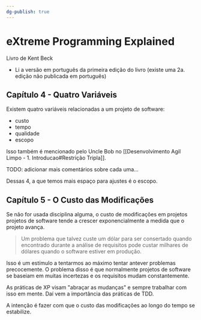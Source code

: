 ```yaml
---
dg-publish: true
---
```

# eXtreme Programming Explained

Livro de Kent Beck

- Li a versão em português da primeira edição do livro (existe uma 2a. edição não publicada em português)


## Capítulo 4 - Quatro Variáveis

Existem quatro variáveis relacionadas a um projeto de software:

- custo
- tempo
- qualidade
- escopo

Isso também é mencionado pelo Uncle Bob no [[Desenvolvimento Agil Limpo - 1. Introducao#Restrição Tripla]].

TODO: adicionar mais comentários sobre cada uma...

Dessas 4, a que temos mais espaço para ajustes é o escopo.



## Capítulo 5 - O Custo das Modificações

Se não for usada disciplina alguma, o custo de modificações em projetos projetos de software tende a crescer exponencialmente a medida que o projeto avança.

> Um problema que talvez custe um dólar para ser consertado quando encontrado durante a análise de requisitos pode custar milhares de dólares quando o software estiver em produção.

Isso é um estímulo a tentarmos ao máximo tentar antever problemas precocemente. O problema disso é que normalmente projetos de software se baseiam em muitas incertezas e os requisitos mudam constantemente.

As práticas de XP visam "abraçar as mudanças" e sempre trabalhar com isso em mente. Daí vem a importância das práticas de TDD.

A intenção é fazer com que o custo das modificações ao longo do tempo se estabilize.